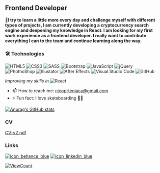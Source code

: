 <h2>Frontend Developer</h2>
<p><b>🥅I try to learn a little more every day and challenge myself with different types of projects, I am currently developing a cryptocurrency search engine and deepening my knowledge in React. I am looking for my first work experience as a frontend developer. I really want to contribute everything I can to the team and continue learning along the way.</b></p>

<h3>🛠 Technologies</h3>

![HTML5](https://img.shields.io/badge/-HTML5-E34F26?style=flat-square&logo=html5&logoColor=white)
![CSS3](https://img.shields.io/badge/-CSS3-1572B6?style=flat-square&logo=css3)
![SASS](https://img.shields.io/badge/-SASS-1572B6?style=flat-square&logo=sass)
![Bootstrap](https://img.shields.io/badge/-Bootstrap-563D7C?style=flat-square&logo=bootstrap)
![JavaScript](https://img.shields.io/badge/-JavaScript-black?style=flat-square&logo=javascript)
![jQuery](https://img.shields.io/badge/-jQuery-0769AD?style=flat-square&logo=jQuery&logoColor=white)
![PhothoShop](https://img.shields.io/badge/-PhotoShop-071D34?style=flat-square&logo=Adobe-Photoshop&logoColor=54A7F8)
![Illustator](https://img.shields.io/badge/-Illustrator-071D34?style=flat-square&logo=Adobe-Illustrator&logoColor=orange)
![After Effects](https://img.shields.io/badge/-AfterEffects-071D34?style=flat-square&logo=Adobe-after-effects&logoColor=purple)
![Visual Studio Code](https://img.shields.io/badge/-VSCode-007ACC?style=flat-square&logo=visual-studio-code&logoColor=white)
![GitHub](https://img.shields.io/badge/-GitHub-181717?style=flat-square&logo=github)

<i>Improving my skills in</i> ![React](https://img.shields.io/badge/-React-181717?style=flat-square&logo=react)

- 📫 How to reach me: nicoprtenjaca@gmail.com
- ⚡ Fun fact: I love skateboarding 🏄‍♂️

[![Anurag's GitHub stats](https://github-readme-stats.vercel.app/api?username=nicoprten&title_color=0d1117&text_color=0d1117&bg_color=0072e7&border_color=0d1117)](https://github.com/anuraghazra/github-readme-stats)

<h3>CV</h3>

[CV-v2.pdf](https://github.com/nicoprten/nicoprten/files/7308504/CV-v2.pdf)

<h3>Links</h3>

[![icon_behance_blue](https://user-images.githubusercontent.com/41525219/138456248-b19abbf2-a618-4506-bd0c-4915ac706cc3.png)][1]
[![icon_linkedin_blue](https://user-images.githubusercontent.com/41525219/138456254-f51e84ef-2ef8-4a5e-b8e9-1693559177c5.png)][3]

[1]: https://www.behance.net/nicoprtenjaca
[3]: https://www.linkedin.com/in/nicoprten/


[![ViewCount](https://views.whatilearened.today/views/github/ismlhbb/ismlhbb.svg?cache=remove)](#)
